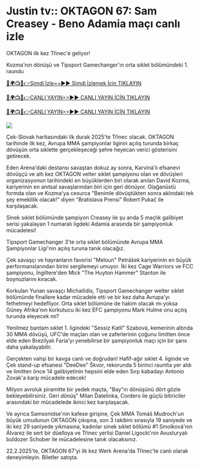 # Justin tv:: OKTAGON 67: Sam Creasey - Beno Adamia maçı canlı izle #

OKTAGON ilk kez Třinec'e geliyor!

Kozma'nın dönüşü ve Tipsport Gamechanger'ın orta sıklet bölümündeki 1. raundu

[🔴🌍📺📱👉Şimdi İzle==►► Şimdi İzlemek İçin TIKLAYIN](https://t.co/yZeIHMQq4S)

[🔴🌍📺📱👉CANLI YAYIN==►► CANLI YAYIN İÇİN TIKLAYIN](https://t.co/yZeIHMQq4S)

[🔴🌍📺📱👉CANLI YAYIN==►► CANLI YAYIN İÇİN TIKLAYIN](https://t.co/yZeIHMQq4S)

<a href="https://t.co/yZeIHMQq4S" rel="nofollow" data-target="animated-image.originalLink"><img src="https://camo.githubusercontent.com/1be82823e85778f8a57db5ea2a2e46822e8721e5be32dc31a466a7df3bb16d49/68747470733a2f2f636c6173736963616c7363686f6f6c6f6662616c6c65746c692e636f6d2f6e686b2f72676273727465672e676966" data-canonical-src="https://classicalschoolofballetli.com/nhk/rgbsrteg.gif" style="max-width: 100%; display: inline-block;" data-target="animated-image.originalImage"></a>

Çek-Slovak haritasındaki ilk durak 2025'te Třinec olacak. OKTAGON tarihinde ilk kez, Avrupa MMA şampiyonlar liginin açılış turunda birkaç dövüşün orta sıklette gerçekleşeceği şehre heyecan verici gösterisini getirecek.

Eden Arena'daki destansı savaştan dokuz ay sonra, Karviná'lı efsanevi dövüşçü ve altı kez OKTAGON velter sıklet şampiyonu olan ve dövüşleri organizasyonun tarihindeki en büyüklerden biri olarak anılan David Kozma, kariyerinin en anıtsal savaşlarından biri için geri dönüyor. Olağanüstü formda olan ve Kozma'ya cesurca "Benimle dövüştükten sonra aklındaki tek şey emeklilik olacak!" diyen "Bratislava Prensi" Robert Pukač ile karşılaşacak.

Sinek sıklet bölümünde şampiyon Creasey ile şu anda 5 maçlık galibiyet serisi yakalayan 1 numaralı ligdeki Adamia arasında bir şampiyonluk mücadelesi!

Tipsport Gamechanger 3'te orta sıklet bölümünde Avrupa MMA Şampiyonlar Ligi'nin açılış turuna tanık olacağız.

Çek savaşçı ve hayranların favorisi "Meloun" Petrášek kariyerinin en büyük performanslarından birini sergilemeyi umuyor. İki kez Cage Warriors ve FCC şampiyonu, İngiltere'den Mick "The Huyton Hammer" Stanton ile boynuzlarını kıracak.

Korkulan Yunan savaşçı Michailidis, Tipsport Gamechanger welter sıklet bölümünde finallere kadar mücadele etti ve bir kez daha Avrupa'yı fethetmeyi hedefliyor. Orta sıklet bölümüne de hakim olacak mı yoksa Güney Afrika'nın korkutucu iki kez EFC şampiyonu Mark Hulme onu açılış turunda eleyecek mi?

Yenilmez bantam sıklet 1. ligindeki "Sessiz Katil" Szabová, kemerinin altında 30 MMA dövüşü, UFC'de maçları olan ve zaferlerinin çoğunu limitten önce elde eden Brezilyalı Faria'yı yenebilirse bir şampiyonluk maçı için bir şans daha yakalayabilir.

Gerçekten vahşi bir kavga canlı ve doğrudan! Hafif-ağır sıklet 4. liginde ve Çek stand-up efsanesi "DeeDee" Škvor, rekorunda 5 birinci rauntta yer aldı ve limitten önce 14 galibiyetinin hepsini elde eden Sırp kabadayı Antonio Zovak'a karşı mücadele edecek!

Milyon avroluk piramitte bir yedek maçta, "Bay"ın dönüşünü dört gözle bekleyebilirsiniz. Geri dönüş" Milan Ďatelinka, Cordero ile güçlü bitiriciler arasındaki bir mücadelede ikinci kez karşılaşacak.

Ve ayrıca Samsonidse'nin kafese girişine, Çek MMA Tomáš Mudroch'un büyük umudunun OKTAGON çıkışına, son 3 rakibini sırasıyla 19 saniyede ve iki kez 29 saniyede yıkmasına, kadınlar sinek sıklet bölümü #1 Smolková'nın Álvarez ile sert bir düelloya ve Třinec yerlisi Daniel Ligocki'nin Avusturyalı buldozer Schober ile mücadelesine tanık olacaksınız.

22.2.2025'te, OKTAGON 67'yi ilk kez Werk Arena'da Třinec'te canlı olarak deneyimleyin. Biletler satışta.
